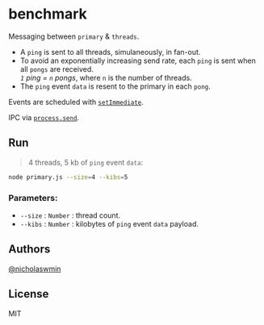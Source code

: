 # benchmark

Messaging between `primary` & `threads`.

- A `ping` is sent to all threads, simulaneously, in fan-out.
- To avoid an exponentially increasing send rate, each `ping` is sent when 
  all `pongs` are received.  
  *`1` ping = `n` pongs*, where `n` is the number of threads.
- The `ping` event `data` is resent to the primary in each `pong`.

Events are scheduled with [`setImmediate`][setimmediate].  

IPC via [`process.send`][procsend].

## Run

> 4 threads, 5 kb of `ping` event `data`:

```bash
node primary.js --size=4 --kibs=5
```

### Parameters:

- `--size` : `Number` : thread count.
- `--kibs` : `Number` : kilobytes of `ping` event `data` payload.

## Authors

[@nicholaswmin][nicholaswmin]

## License 

MIT

[procsend]: https://nodejs.org/api/process.html#processsendmessage-sendhandle-options-callback
[setimmediate]: https://nodejs.org/en/learn/asynchronous-work/understanding-setimmediate

[nicholaswmin]: https://github.com/nicholaswmin
